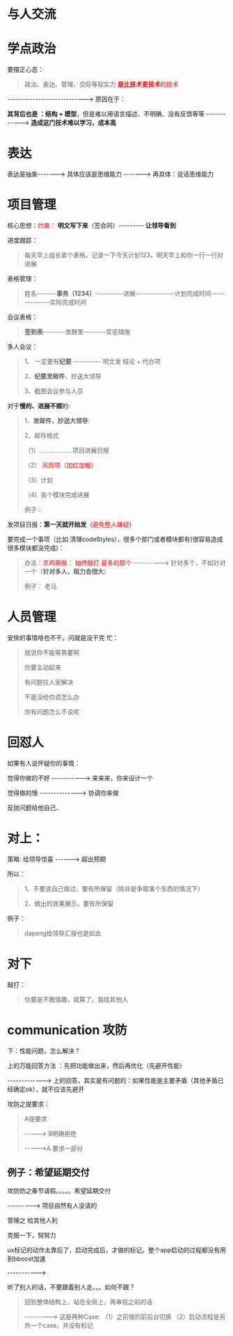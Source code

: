 # 与人交流





# 学点政治

要摆正心态：

> 政治、表达、管理、交际等软实力 <font color='red'> **是比技术更技术**的技术</font>



---------------------------->  原因在于：

**其背后也是 ：结构 + 模型**，但是难以用语言描述、不明确、没有反馈等等  ------------> **造成这门技术难以学习，成本高**

# 表达

表达是抽象------->  具体应该是思维能力 ------->  再具体：说话思维能力





# 项目管理

核心思想：<font color='red'>约束：</font>     **明文写下来**（签合同）--------- **让领导看到**

进度跟踪：

> 每天早上组长拿个表格，记录一下今天计划123，明天早上和你一行一行对进展

表格管理：

>    姓名-------**事务（1234）**----------进展--------------计划完成时间--------------实际完成时间

  会议表格：

>   **签到表**--------发群里--------奖惩措施

多人会议：

> 1、 一定要有**纪要** ----------  明文发  结论   +   代办项   
>
> 2、**纪要发邮件**，抄送大领导
>
> 3、截图会议参与人员

对于**慢的、进展不顺**的:

> 1、**发邮件，抄送大领导**:
>
> 2、邮件格式
>
> （1）...................项目进展日报
>
> （2）<font color='red'>   风险项（加红加粗）</font>
>
> （3）计划
>
>  （4）各个模块完成进展
>
> 例子：

发项目日报：**第一天就开始发**（<font color='red'>避免整人嫌疑</font>）

要完成一个事项（比如 清理codeStyles），很多个部门或者模块都有(很容易造成很多模块都没完成)：

> 办法：<font color='red'>杀鸡儆猴： 始终敲打 最多的那个</font>   ---------->  针对多个，不如针对一个（**针对多人，阻力会很大**）
>
> 例子： 老马





# 人员管理

安排的事情啥也不干。问就是没干完 忙：

> 就说你不能等靠要啊
>
> 你要主动起来
>
> 有问题拉人家解决
>
> 不是没给你说怎么办
>
> 你有问题怎么不说呢



# 回怼人

如果有人说怀疑你的事情：

觉得你做的不好 -----------> 来来来，你来设计一个

觉得做的慢  -------------->  协调你来做







反抛问题给他自己、





# 对上：

策略: 给领导惊喜  ------> 超出预期

所以：

> 1、不要说自己做过，要有所保留（除非是争取某个东西的情况下）
>
> 2、做出的效果展示，要有所保留

例子：

> dapeng给领导汇报也是如此

# 对下

敲打：

> 你要是不敢情趣，就算了。我找其他人





# communication 攻防

下：性能问题，怎么解决？

上的万能回答方法  ：先把功能做出来，然后再优化（先避开性能）

-------------> 上的回答，其实是有问题的：如果性能是主要矛盾（其他矛盾已经确定ok），就不应该先避开





攻防之提要求：

> A提要求
>
>  -----> B明确拒绝
>
>  ----->A 要求一部分



## 例子：希望延期交付

攻防防之春节请假。。。。。希望延期交付

---------> 项目自然有人没请的

管理之 给其他人利

克服一下，努努力







ux标记的动作太靠后了，启动完成后，才做的标记。整个app启动的过程都没有用到bboost加速

----------->

听了别人的话，不要跟着别人走。。。如何不跟？

> 回到整体结构上，站在全局上，再审视之前的话
>
> ---------> 这是两种Case: （1）之前做的前后台切换  （2）启动流程是另外一个case，并没有标记